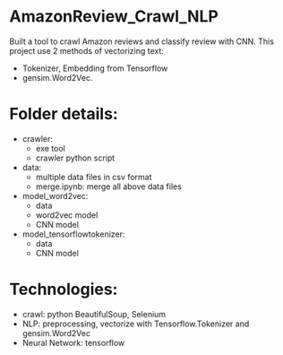 # AmazonReview_Crawl_NLP
Built a tool to crawl Amazon reviews and classify review with CNN. This project use 2 methods of vectorizing text: 
- Tokenizer, Embedding from Tensorflow
- gensim.Word2Vec.

# Folder details:
- crawler:
  + exe tool
  + crawler python script
- data:
  + multiple data files in csv format
  + merge.ipynb: merge all above data files
- model_word2vec: 
  + data
  + word2vec model
  + CNN model
- model_tensorflowtokenizer:
  + data
  + CNN model
 
# Technologies:
- crawl: python BeautifulSoup, Selenium
- NLP: preprocessing, vectorize with Tensorflow.Tokenizer and gensim.Word2Vec
- Neural Network: tensorflow
 
